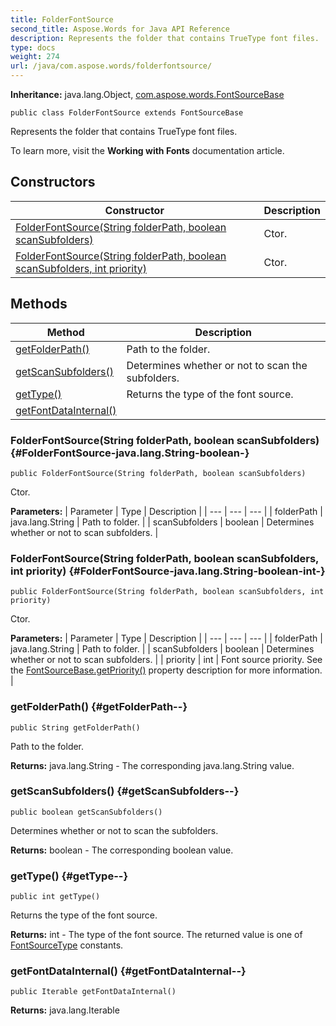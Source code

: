 ```yaml
---
title: FolderFontSource
second_title: Aspose.Words for Java API Reference
description: Represents the folder that contains TrueType font files.
type: docs
weight: 274
url: /java/com.aspose.words/folderfontsource/
---
```


**Inheritance:**
java.lang.Object, [com.aspose.words.FontSourceBase](../../com.aspose.words/fontsourcebase)
```
public class FolderFontSource extends FontSourceBase
```

Represents the folder that contains TrueType font files.

To learn more, visit the **Working with Fonts** documentation article.
## Constructors

| Constructor | Description |
| --- | --- |
| [FolderFontSource(String folderPath, boolean scanSubfolders)](#FolderFontSource-java.lang.String-boolean-) | Ctor. |
| [FolderFontSource(String folderPath, boolean scanSubfolders, int priority)](#FolderFontSource-java.lang.String-boolean-int-) | Ctor. |
## Methods

| Method | Description |
| --- | --- |
| [getFolderPath()](#getFolderPath--) | Path to the folder. |
| [getScanSubfolders()](#getScanSubfolders--) | Determines whether or not to scan the subfolders. |
| [getType()](#getType--) | Returns the type of the font source. |
| [getFontDataInternal()](#getFontDataInternal--) |  |
### FolderFontSource(String folderPath, boolean scanSubfolders) {#FolderFontSource-java.lang.String-boolean-}
```
public FolderFontSource(String folderPath, boolean scanSubfolders)
```


Ctor.

**Parameters:**
| Parameter | Type | Description |
| --- | --- | --- |
| folderPath | java.lang.String | Path to folder. |
| scanSubfolders | boolean | Determines whether or not to scan subfolders. |

### FolderFontSource(String folderPath, boolean scanSubfolders, int priority) {#FolderFontSource-java.lang.String-boolean-int-}
```
public FolderFontSource(String folderPath, boolean scanSubfolders, int priority)
```


Ctor.

**Parameters:**
| Parameter | Type | Description |
| --- | --- | --- |
| folderPath | java.lang.String | Path to folder. |
| scanSubfolders | boolean | Determines whether or not to scan subfolders. |
| priority | int | Font source priority. See the [FontSourceBase.getPriority()](../../com.aspose.words/fontsourcebase\#getPriority--) property description for more information. |

### getFolderPath() {#getFolderPath--}
```
public String getFolderPath()
```


Path to the folder.

**Returns:**
java.lang.String - The corresponding java.lang.String value.
### getScanSubfolders() {#getScanSubfolders--}
```
public boolean getScanSubfolders()
```


Determines whether or not to scan the subfolders.

**Returns:**
boolean - The corresponding  boolean  value.
### getType() {#getType--}
```
public int getType()
```


Returns the type of the font source.

**Returns:**
int - The type of the font source. The returned value is one of [FontSourceType](../../com.aspose.words/fontsourcetype) constants.
### getFontDataInternal() {#getFontDataInternal--}
```
public Iterable getFontDataInternal()
```




**Returns:**
java.lang.Iterable
